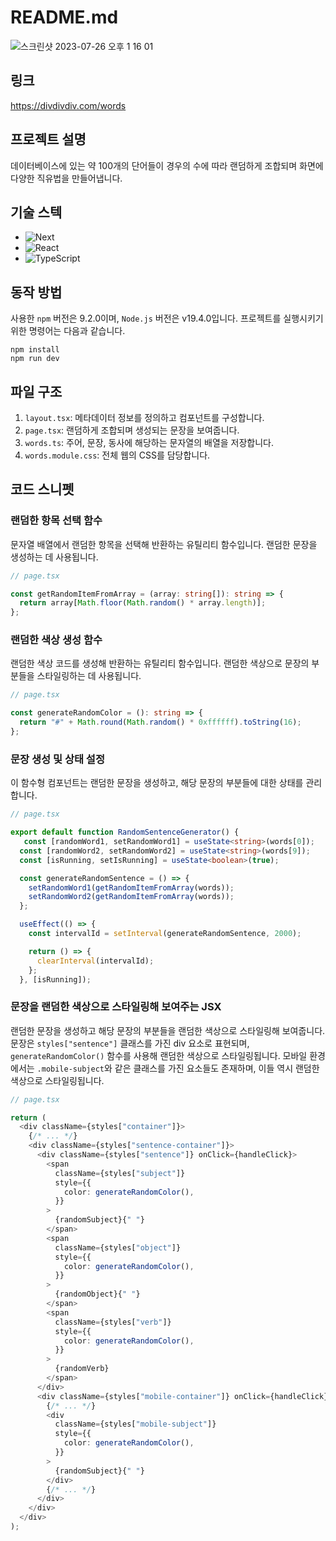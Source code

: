 # README.md

![스크린샷 2023-07-26 오후 1 16 01](https://github.com/minumsa/divdivdiv/assets/83910706/fdf17f32-f82c-4023-bf2b-903ca4cdc362)

## 링크

https://divdivdiv.com/words

## 프로젝트 설명

데이터베이스에 있는 약 100개의 단어들이 경우의 수에 따라 랜덤하게 조합되며 화면에 다양한 직유법을 만들어냅니다.

## 기술 스텍

- ![Next][Next.js]
- ![React][React.js]
- ![TypeScript][TypeScript]

## 동작 방법

사용한 `npm` 버전은 9.2.0이며, `Node.js` 버전은 v19.4.0입니다. 프로젝트를 실행시키기 위한 명령어는 다음과 같습니다.

```shell
npm install
npm run dev
```

## 파일 구조

1. `layout.tsx`: 메타데이터 정보를 정의하고 컴포넌트를 구성합니다.
2. `page.tsx`: 랜덤하게 조합되며 생성되는 문장을 보여줍니다.
3. `words.ts`: 주어, 문장, 동사에 해당하는 문자열의 배열을 저장합니다.
4. `words.module.css`: 전체 웹의 CSS를 담당합니다.

## 코드 스니펫

### 랜덤한 항목 선택 함수

문자열 배열에서 랜덤한 항목을 선택해 반환하는 유틸리티 함수입니다. 랜덤한 문장을 생성하는 데 사용됩니다.

```typescript
// page.tsx

const getRandomItemFromArray = (array: string[]): string => {
  return array[Math.floor(Math.random() * array.length)];
};
```

### 랜덤한 색상 생성 함수

랜덤한 색상 코드를 생성해 반환하는 유틸리티 함수입니다. 랜덤한 색상으로 문장의 부분들을 스타일링하는 데 사용됩니다.

```typescript
// page.tsx

const generateRandomColor = (): string => {
  return "#" + Math.round(Math.random() * 0xffffff).toString(16);
};
```

### 문장 생성 및 상태 설정

이 함수형 컴포넌트는 랜덤한 문장을 생성하고, 해당 문장의 부분들에 대한 상태를 관리합니다.

```typescript
// page.tsx

export default function RandomSentenceGenerator() {
   const [randomWord1, setRandomWord1] = useState<string>(words[0]);
  const [randomWord2, setRandomWord2] = useState<string>(words[9]);
  const [isRunning, setIsRunning] = useState<boolean>(true);

  const generateRandomSentence = () => {
    setRandomWord1(getRandomItemFromArray(words));
    setRandomWord2(getRandomItemFromArray(words));
  };

  useEffect(() => {
    const intervalId = setInterval(generateRandomSentence, 2000);

    return () => {
      clearInterval(intervalId);
    };
  }, [isRunning]);
```

### 문장을 랜덤한 색상으로 스타일링해 보여주는 JSX

랜덤한 문장을 생성하고 해당 문장의 부분들을 랜덤한 색상으로 스타일링해 보여줍니다. 문장은 `styles["sentence"]` 클래스를 가진 div 요소로 표현되며, `generateRandomColor()` 함수를 사용해 랜덤한 색상으로 스타일링됩니다. 모바일 환경에서는 `.mobile-subject`와 같은 클래스를 가진 요소들도 존재하며, 이들 역시 랜덤한 색상으로 스타일링됩니다.

```typescript
// page.tsx

return (
  <div className={styles["container"]}>
    {/* ... */}
    <div className={styles["sentence-container"]}>
      <div className={styles["sentence"]} onClick={handleClick}>
        <span
          className={styles["subject"]}
          style={{
            color: generateRandomColor(),
          }}
        >
          {randomSubject}{" "}
        </span>
        <span
          className={styles["object"]}
          style={{
            color: generateRandomColor(),
          }}
        >
          {randomObject}{" "}
        </span>
        <span
          className={styles["verb"]}
          style={{
            color: generateRandomColor(),
          }}
        >
          {randomVerb}
        </span>
      </div>
      <div className={styles["mobile-container"]} onClick={handleClick}>
        {/* ... */}
        <div
          className={styles["mobile-subject"]}
          style={{
            color: generateRandomColor(),
          }}
        >
          {randomSubject}{" "}
        </div>
        {/* ... */}
      </div>
    </div>
  </div>
);
```

[Next.js]: https://img.shields.io/badge/next.js-000000?style=for-the-badge&logo=nextdotjs&logoColor=white
[React.js]: https://img.shields.io/badge/React-20232A?style=for-the-badge&logo=react&logoColor=61DAFB
[TypeScript]: https://img.shields.io/badge/TypeScript-007ACC?style=for-the-badge&logo=typescript&logoColor=white
[Redux]: https://img.shields.io/badge/Redux-593D88?style=for-the-badge&logo=redux&logoColor=white
[MongoDB]: https://img.shields.io/badge/MongoDB-4EA94B?style=for-the-badge&logo=mongodb&logoColor=white
[Gatsby]: https://img.shields.io/badge/Gatsby-663399?style=for-the-badge&logo=gatsby&logoColor=white
